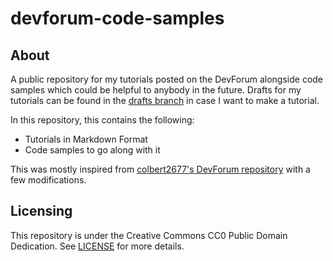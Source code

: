 # devforum-code-samples
## About
A public repository for my tutorials posted on the DevForum alongside code samples which could be helpful to anybody in the future.
Drafts for my tutorials can be found in the [drafts branch](https://github.com/Jaguar-515/devforum-code-samples/tree/drafts) in case I want to make a tutorial.

In this repository, this contains the following:
- Tutorials in Markdown Format
- Code samples to go along with it

This was mostly inspired from [colbert2677's DevForum repository](https://github.com/colbert2677/DevForum) with a few modifications.

## Licensing
This repository is under the Creative Commons CC0 Public Domain Dedication. See [LICENSE](https://github.com/Jaguar-515/devforum-code-samples/blob/drafts/LICENSE) for more details.
